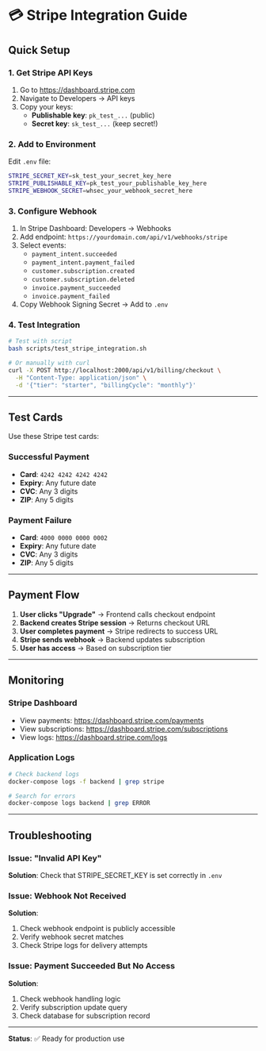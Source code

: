 # 💳 Stripe Integration Guide

## Quick Setup

### 1. Get Stripe API Keys

1. Go to https://dashboard.stripe.com
2. Navigate to Developers → API keys
3. Copy your keys:
   - **Publishable key**: `pk_test_...` (public)
   - **Secret key**: `sk_test_...` (keep secret!)

### 2. Add to Environment

Edit `.env` file:
```bash
STRIPE_SECRET_KEY=sk_test_your_secret_key_here
STRIPE_PUBLISHABLE_KEY=pk_test_your_publishable_key_here
STRIPE_WEBHOOK_SECRET=whsec_your_webhook_secret_here
```

### 3. Configure Webhook

1. In Stripe Dashboard: Developers → Webhooks
2. Add endpoint: `https://yourdomain.com/api/v1/webhooks/stripe`
3. Select events:
   - `payment_intent.succeeded`
   - `payment_intent.payment_failed`
   - `customer.subscription.created`
   - `customer.subscription.deleted`
   - `invoice.payment_succeeded`
   - `invoice.payment_failed`
4. Copy Webhook Signing Secret → Add to `.env`

### 4. Test Integration

```bash
# Test with script
bash scripts/test_stripe_integration.sh

# Or manually with curl
curl -X POST http://localhost:2000/api/v1/billing/checkout \
  -H "Content-Type: application/json" \
  -d '{"tier": "starter", "billingCycle": "monthly"}'
```

---

## Test Cards

Use these Stripe test cards:

### Successful Payment
- **Card**: `4242 4242 4242 4242`
- **Expiry**: Any future date
- **CVC**: Any 3 digits
- **ZIP**: Any 5 digits

### Payment Failure
- **Card**: `4000 0000 0000 0002`
- **Expiry**: Any future date
- **CVC**: Any 3 digits
- **ZIP**: Any 5 digits

---

## Payment Flow

1. **User clicks "Upgrade"** → Frontend calls checkout endpoint
2. **Backend creates Stripe session** → Returns checkout URL
3. **User completes payment** → Stripe redirects to success URL
4. **Stripe sends webhook** → Backend updates subscription
5. **User has access** → Based on subscription tier

---

## Monitoring

### Stripe Dashboard
- View payments: https://dashboard.stripe.com/payments
- View subscriptions: https://dashboard.stripe.com/subscriptions
- View logs: https://dashboard.stripe.com/logs

### Application Logs
```bash
# Check backend logs
docker-compose logs -f backend | grep stripe

# Search for errors
docker-compose logs backend | grep ERROR
```

---

## Troubleshooting

### Issue: "Invalid API Key"
**Solution**: Check that STRIPE_SECRET_KEY is set correctly in `.env`

### Issue: Webhook Not Received
**Solution**: 
1. Check webhook endpoint is publicly accessible
2. Verify webhook secret matches
3. Check Stripe logs for delivery attempts

### Issue: Payment Succeeded But No Access
**Solution**: 
1. Check webhook handling logic
2. Verify subscription update query
3. Check database for subscription record

---

**Status**: ✅ Ready for production use

